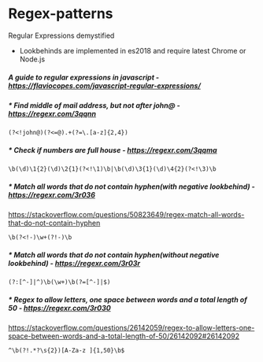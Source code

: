 # Regex-patterns
Regular Expressions demystified 

 - Lookbehinds are implemented in es2018 and require latest Chrome or Node.js

##### A guide to regular expressions in javascript - https://flaviocopes.com/javascript-regular-expressions/


##### * Find middle of mail address, but not after john@ - https://regexr.com/3qqnn
```
(?<!john@)(?<=@).+(?=\.[a-z]{2,4})
```

##### * Check if numbers are full house - https://regexr.com/3qqma
```
\b(\d)\1{2}(\d)\2{1}(?<!\1)\b|\b(\d)\3{1}(\d)\4{2}(?<!\3)\b
```

##### * Match all words that do not contain hyphen(with negative lookbehind) - https://regexr.com/3r036
https://stackoverflow.com/questions/50823649/regex-match-all-words-that-do-not-contain-hyphen
```
\b(?<!-)\w+(?!-)\b
```

##### * Match all words that do not contain hyphen(without negative lookbehind) - https://regexr.com/3r03r
```
(?:[^-]|^)\b(\w+)\b(?=[^-]|$)
```

##### * Regex to allow letters, one space between words and a total length of 50 - https://regexr.com/3r030
https://stackoverflow.com/questions/26142059/regex-to-allow-letters-one-space-between-words-and-a-total-length-of-50/26142092#26142092
```
^\b(?!.*?\s{2})[A-Za-z ]{1,50}\b$
```

